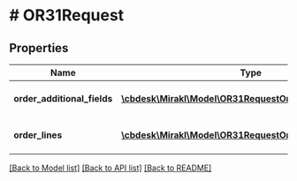 # # OR31Request

## Properties

Name | Type | Description | Notes
------------ | ------------- | ------------- | -------------
**order_additional_fields** | [**\cbdesk\Mirakl\Model\OR31RequestOrderAdditionalFields[]**](OR31RequestOrderAdditionalFields.md) | Order custom fields | [optional]
**order_lines** | [**\cbdesk\Mirakl\Model\OR31RequestOrderLines[]**](OR31RequestOrderLines.md) | Order lines custom fields | [optional]

[[Back to Model list]](../../README.md#models) [[Back to API list]](../../README.md#endpoints) [[Back to README]](../../README.md)

